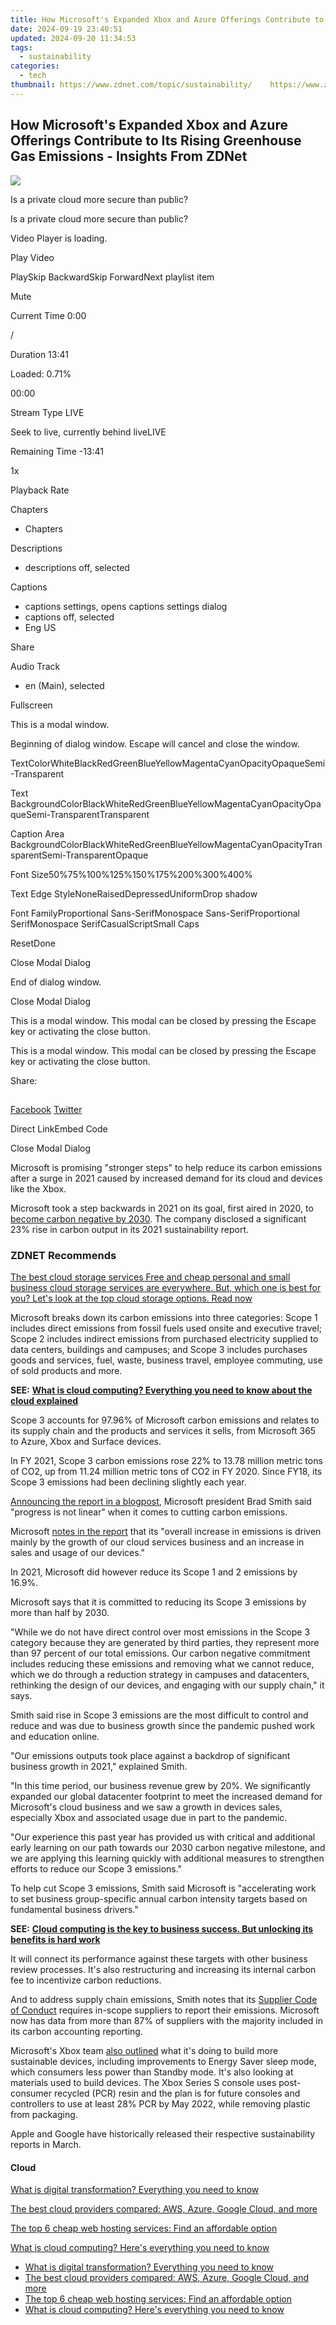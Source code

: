 ```yaml
---
title: How Microsoft's Expanded Xbox and Azure Offerings Contribute to Its Rising Greenhouse Gas Emissions - Insights From ZDNet
date: 2024-09-19 23:40:51
updated: 2024-09-20 11:34:53
tags:
  - sustainability
categories:
  - tech
thumbnail: https://www.zdnet.com/topic/sustainability/    https://www.zdnet.com/a/img/resize/21c819cb60bdc5b532155c039cff85bd8e857d59/2022/03/01/c43ff59c-c998-4166-bf17-c1336b38a6cc/gettyimages-170882365cloud-hovering-over-ceiling-tile.jpg?width=170&height=96&fit=crop&auto=webp
---
```


## How Microsoft's Expanded Xbox and Azure Offerings Contribute to Its Rising Greenhouse Gas Emissions - Insights From ZDNet

![](https://www.zdnet.com/a/img/resize/e147c5431746ceabf02054dcd9a730ba3fe7fd13/2022/03/01/bb7521c8-c1a3-423c-a0a7-f65059604178/20220301-beth-specreport.jpg?auto=webp&fit=cover&height=482&width=856)

Is a private cloud more secure than public?

Is a private cloud more secure than public?

Video Player is loading.

Play Video

PlaySkip BackwardSkip ForwardNext playlist item

Mute

Current Time 0:00

/

Duration 13:41

Loaded: 0.71%

00:00

Stream Type LIVE

Seek to live, currently behind liveLIVE

Remaining Time \-13:41

1x

Playback Rate

Chapters

* Chapters

Descriptions

* descriptions off, selected

Captions

* captions settings, opens captions settings dialog
* captions off, selected
* Eng US

Share

Audio Track

* en (Main), selected

Fullscreen

This is a modal window.

Beginning of dialog window. Escape will cancel and close the window.

TextColorWhiteBlackRedGreenBlueYellowMagentaCyanOpacityOpaqueSemi-Transparent

Text BackgroundColorBlackWhiteRedGreenBlueYellowMagentaCyanOpacityOpaqueSemi-TransparentTransparent

Caption Area BackgroundColorBlackWhiteRedGreenBlueYellowMagentaCyanOpacityTransparentSemi-TransparentOpaque

Font Size50%75%100%125%150%175%200%300%400%

Text Edge StyleNoneRaisedDepressedUniformDrop shadow

Font FamilyProportional Sans-SerifMonospace Sans-SerifProportional SerifMonospace SerifCasualScriptSmall Caps

ResetDone

Close Modal Dialog

End of dialog window.

Close Modal Dialog

This is a modal window. This modal can be closed by pressing the Escape key or activating the close button.

This is a modal window. This modal can be closed by pressing the Escape key or activating the close button.

Share: 

## 

[Facebook](https://www.facebook.com/sharer/sharer.php?u=https%3A%2F%2Fwww.zdnet.com%2Fvideo%2Fis-a-private-cloud-more-secure-than-public%2F&title= "Facebook") [Twitter](https://twitter.com/intent/tweet?original%5Freferer=https%3A%2F%2Fabout.twitter.com%2Fresources%2Fbuttons&text=&tw%5Fp=tweetbutton&url=https%3A%2F%2Fwww.zdnet.com%2Fvideo%2Fis-a-private-cloud-more-secure-than-public%2F "Twitter") 

Direct LinkEmbed Code

Close Modal Dialog

Microsoft is promising "stronger steps" to help reduce its carbon emissions after a surge in 2021 caused by increased demand for its cloud and devices like the Xbox. 

Microsoft took a step backwards in 2021 on its goal, first aired in 2020, to [become carbon negative by 2030](https://www.zdnet.com/article/microsofts-ambitious-plan-to-remove-its-entire-carbon-footprint/). The company disclosed a significant 23% rise in carbon output in its 2021 sustainability report. 

### **ZDNET** Recommends

[The best cloud storage services Free and cheap personal and small business cloud storage services are everywhere. But, which one is best for you? Let's look at the top cloud storage options.  Read now](https://www.zdnet.com/article/best-cloud-storage/)

Microsoft breaks down its carbon emissions into three categories: Scope 1 includes direct emissions from fossil fuels used onsite and executive travel; Scope 2 includes indirect emissions from purchased electricity supplied to data centers, buildings and campuses; and Scope 3 includes purchases goods and services, fuel, waste, business travel, employee commuting, use of sold products and more. 

**SEE:** [**What is cloud computing? Everything you need to know about the cloud explained**](https://www.zdnet.com/article/what-is-cloud-computing-everything-you-need-to-know-about-the-cloud/#link=%7B%22linkText%22:%22What%20is%20cloud%20computing?%20Everything%20you%20need%20to%20know%20about%20the%20cloud%20explained%22,%22target%22:%22%5Fblank%22,%22href%22:%22https://www.zdnet.com/article/what-is-cloud-computing-everything-you-need-to-know-about-the-cloud/%22,%22role%22:%22standard%22,%22absolute%22:%22%22%7D)

Scope 3 accounts for 97.96% of Microsoft carbon emissions and relates to its supply chain and the products and services it sells, from Microsoft 365 to Azure, Xbox and Surface devices. 

In FY 2021, Scope 3 carbon emissions rose 22% to 13.78 million metric tons of CO2, up from 11.24 million metric tons of CO2 in FY 2020\. Since FY18, its Scope 3 emissions had been declining slightly each year.

[Announcing the report in a blogpost](https://blogs.microsoft.com/blog/2022/03/10/an-update-on-microsofts-sustainability-commitments-building-a-foundation-for-2030/), Microsoft president Brad Smith said "progress is not linear" when it comes to cutting carbon emissions. 

Microsoft [notes in the report](https://query.prod.cms.rt.microsoft.com/cms/api/am/binary/RE4QO1v) that its "overall increase in emissions is driven mainly by the growth of our cloud services business and an increase in sales and usage of our devices."

In 2021, Microsoft did however reduce its Scope 1 and 2 emissions by 16.9%. 

Microsoft says that it is committed to reducing its Scope 3 emissions by more than half by 2030\. 

"While we do not have direct control over most emissions in the Scope 3 category because they are generated by third parties, they represent more than 97 percent of our total emissions. Our carbon negative commitment includes reducing these emissions and removing what we cannot reduce, which we do through a reduction strategy in campuses and datacenters, rethinking the design of our devices, and engaging with our supply chain," it says. 

Smith said rise in Scope 3 emissions are the most difficult to control and reduce and was due to business growth since the pandemic pushed work and education online. 

"Our emissions outputs took place against a backdrop of significant business growth in 2021," explained Smith. 

"In this time period, our business revenue grew by 20%. We significantly expanded our global datacenter footprint to meet the increased demand for Microsoft's cloud business and we saw a growth in devices sales, especially Xbox and associated usage due in part to the pandemic.

"Our experience this past year has provided us with critical and additional early learning on our path towards our 2030 carbon negative milestone, and we are applying this learning quickly with additional measures to strengthen efforts to reduce our Scope 3 emissions."

To help cut Scope 3 emissions, Smith said Microsoft is "accelerating work to set business group-specific annual carbon intensity targets based on fundamental business drivers."

**SEE:** [**Cloud computing is the key to business success. But unlocking its benefits is hard work**](https://www.zdnet.com/article/cloud-computing-is-the-key-to-future-business-success-but-unlocking-its-benefits-is-hard-work#link=%7B%22role%22:%22standard%22,%22href%22:%22https://www.zdnet.com/article/cloud-computing-is-the-key-to-future-business-success-but-unlocking-its-benefits-is-hard-work%22,%22target%22:%22%5Fblank%22,%22absolute%22:%22%22,%22linkText%22:%22Cloud%20computing%20is%20the%20key%20to%20business%20success.%20But%20unlocking%20its%20benefits%20is%20hard%20work%22%7D)

It will connect its performance against these targets with other business review processes. It's also restructuring and increasing its internal carbon fee to incentivize carbon reductions. 

And to address supply chain emissions, Smith notes that its [Supplier Code of Conduct](https://www.microsoft.com/en-us/procurement/supplier-conduct.aspx?activetab=pivot:primaryr11) requires in-scope suppliers to report their emissions. Microsoft now has data from more than 87% of suppliers with the majority included in its carbon accounting reporting. 

Microsoft's Xbox team [also outlined](https://news.xbox.com/en-us/2022/03/10/an-update-on-xbox-sustainability-efforts/) what it's doing to build more sustainable devices, including improvements to Energy Saver sleep mode, which consumers less power than Standby mode. It's also looking at materials used to build devices. The Xbox Series S console uses post-consumer recycled (PCR) resin and the plan is for future consoles and controllers to use at least 28% PCR by May 2022, while removing plastic from packaging. 

Apple and Google have historically released their respective sustainability reports in March. 

#### Cloud

[​What is digital transformation? Everything you need to know](https://www.zdnet.com/article/what-is-digital-transformation-everything-you-need-to-know-about-how-technology-is-reshaping/ "​What is digital transformation? Everything you need to know")

[The best cloud providers compared: AWS, Azure, Google Cloud, and more](https://www.zdnet.com/article/the-top-cloud-providers-of-2021-aws-microsoft-azure-google-cloud-hybrid-saas/ "The best cloud providers compared: AWS, Azure, Google Cloud, and more")

[The top 6 cheap web hosting services: Find an affordable option](https://www.zdnet.com/article/best-cheap-web-hosting/ "The top 6 cheap web hosting services: Find an affordable option")

[What is cloud computing? Here's everything you need to know](https://www.zdnet.com/article/what-is-cloud-computing-everything-you-need-to-know-about-the-cloud/ "What is cloud computing? Here's everything you need to know")

* [​What is digital transformation? Everything you need to know](https://www.zdnet.com/article/what-is-digital-transformation-everything-you-need-to-know-about-how-technology-is-reshaping/ "​What is digital transformation? Everything you need to know")
* [The best cloud providers compared: AWS, Azure, Google Cloud, and more](https://www.zdnet.com/article/the-top-cloud-providers-of-2021-aws-microsoft-azure-google-cloud-hybrid-saas/ "The best cloud providers compared: AWS, Azure, Google Cloud, and more")
* [The top 6 cheap web hosting services: Find an affordable option](https://www.zdnet.com/article/best-cheap-web-hosting/ "The top 6 cheap web hosting services: Find an affordable option")
* [What is cloud computing? Here's everything you need to know](https://www.zdnet.com/article/what-is-cloud-computing-everything-you-need-to-know-about-the-cloud/ "What is cloud computing? Here's everything you need to know")

<ins class="adsbygoogle"
     style="display:block"
     data-ad-format="autorelaxed"
     data-ad-client="ca-pub-7571918770474297"
     data-ad-slot="1223367746"></ins>



<ins class="adsbygoogle"
     style="display:block"
     data-ad-client="ca-pub-7571918770474297"
     data-ad-slot="8358498916"
     data-ad-format="auto"
     data-full-width-responsive="true"></ins>
